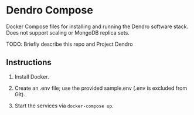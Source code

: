 # Dendro Compose

Docker Compose files for installing and running the Dendro software stack. Does not support scaling or MongoDB replica sets.

TODO: Briefly describe this repo and Project Dendro


## Instructions

1. Install Docker.

2. Create an .env file; use the provided sample.env (.env is excluded from Git).

3. Start the services via `docker-compose up`.

